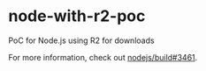# node-with-r2-poc
PoC for Node.js using R2 for downloads

For more information, check out [nodejs/build#3461](https://github.com/nodejs/build/issues/3461).
